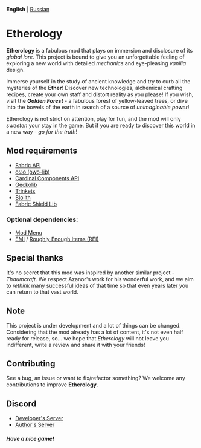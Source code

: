 **English** | [Russian](https://github.com/feytox/Etherology/blob/HEAD/README-ru.md)

# Etherology

**Etherology** is a fabulous mod that plays on immersion and disclosure of its *global lore*. This project is bound to give you an unforgettable feeling of exploring a new world with detailed *mechanics* and eye-pleasing *vanilla* design.

Immerse yourself in the study of ancient knowledge and try to curb all the mysteries of the **Ether**! Discover new technologies, alchemical crafting recipes, create your own staff and distort reality as you please! If you wish, visit the ***Golden Forest*** - a fabulous forest of yellow-leaved trees, or dive into the bowels of the earth in search of a source of *unimaginable power*!

Etherology is not strict on attention, play for fun, and the mod will only *sweeten* your stay in the game. But if you are ready to discover this world in a new way - *go for the truth*!

## Mod requirements
- [Fabric API](https://modrinth.com/mod/fabric-api)
- [oωo (owo-lib)](https://modrinth.com/mod/owo-lib)
- [Cardinal Components API](https://modrinth.com/mod/cardinal-components-api)
- [Geckolib](https://modrinth.com/mod/geckolib)
- [Trinkets](https://modrinth.com/mod/trinkets)
- [Biolith](https://modrinth.com/mod/biolith)
- [Fabric Shield Lib](https://modrinth.com/mod/fabricshieldlib)

### Optional dependencies:
- [Mod Menu](https://modrinth.com/mod/modmenu)
- [EMI](https://modrinth.com/mod/emi) / [Roughly Enough Items (REI)](https://modrinth.com/mod/rei)

## Special thanks
It's no secret that this mod was inspired by another similar project - *Thaumcraft*. We respect Azanor's work for his wonderful work, and we aim to *rethink* many successful ideas of that time so that even years later you can return to that vast world.

## Note
This project is under development and a lot of things can be changed. Considering that the mod already has a lot of content, it's not even half ready for release, so... we hope that *Etherology* will not leave you indifferent, write a review and share it with your friends!

## Contributing
See a bug, an issue or want to fix/refactor something? We welcome any contributions to improve **Etherology**.

## Discord
- [Developer's Server](https://discord.gg/U23C6ewP2X)
- [Author's Server](https://discord.com/invite/HruRuhw)

##### Have a nice game!